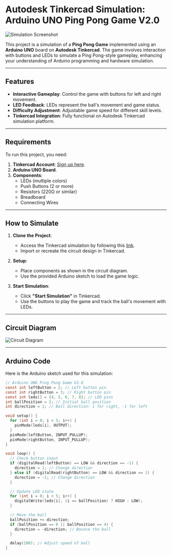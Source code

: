 # Autodesk Tinkercad Simulation: Arduino UNO Ping Pong Game V2.0

![Simulation Screenshot](https://via.placeholder.com/800x400.png?text=Tinkercad+Ping+Pong+Game)

This project is a simulation of a **Ping Pong Game** implemented using an **Arduino UNO** board on **Autodesk Tinkercad**. The game involves interaction with buttons and LEDs to simulate a Ping Pong-style gameplay, enhancing your understanding of Arduino programming and hardware simulation.

---

## Features
- **Interactive Gameplay**: Control the game with buttons for left and right movement.
- **LED Feedback**: LEDs represent the ball's movement and game status.
- **Difficulty Adjustment**: Adjustable game speed for different skill levels.
- **Tinkercad Integration**: Fully functional on Autodesk Tinkercad simulation platform.

---

## Requirements
To run this project, you need:
1. **Tinkercad Account**: [Sign up here](https://www.tinkercad.com/).
2. **Arduino UNO Board**.
3. **Components**:
   - LEDs (multiple colors)
   - Push Buttons (2 or more)
   - Resistors (220Ω or similar)
   - Breadboard
   - Connecting Wires

---

## How to Simulate
1. **Clone the Project**:
   - Access the Tinkercad simulation by following this [link](https://www.tinkercad.com/dashboard).
   - Import or recreate the circuit design in Tinkercad.

2. **Setup**:
   - Place components as shown in the circuit diagram.
   - Use the provided Arduino sketch to load the game logic.

3. **Start Simulation**:
   - Click **"Start Simulation"** in Tinkercad.
   - Use the buttons to play the game and track the ball's movement with LEDs.

---

## Circuit Diagram
![Circuit Diagram](https://via.placeholder.com/800x400.png?text=Circuit+Diagram)

---

## Arduino Code
Here is the Arduino sketch used for this simulation:

```c
// Arduino UNO Ping Pong Game V2.0
const int leftButton = 2; // Left button pin
const int rightButton = 3; // Right button pin
const int leds[] = {4, 5, 6, 7, 8}; // LED pins
int ballPosition = 2; // Initial ball position
int direction = 1; // Ball direction: 1 for right, -1 for left

void setup() {
  for (int i = 0; i < 5; i++) {
    pinMode(leds[i], OUTPUT);
  }
  pinMode(leftButton, INPUT_PULLUP);
  pinMode(rightButton, INPUT_PULLUP);
}

void loop() {
  // Check button input
  if (digitalRead(leftButton) == LOW && direction == -1) {
    direction = 1; // Change direction
  } else if (digitalRead(rightButton) == LOW && direction == 1) {
    direction = -1; // Change direction
  }

  // Update LED state
  for (int i = 0; i < 5; i++) {
    digitalWrite(leds[i], (i == ballPosition) ? HIGH : LOW);
  }

  // Move the ball
  ballPosition += direction;
  if (ballPosition == 0 || ballPosition == 4) {
    direction = -direction; // Bounce the ball
  }

  delay(200); // Adjust speed of ball
}
